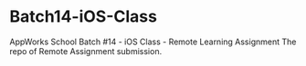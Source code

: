# Batch14-iOS-Class
AppWorks School Batch #14 - iOS Class - Remote Learning Assignment
The repo of Remote Assignment submission.
